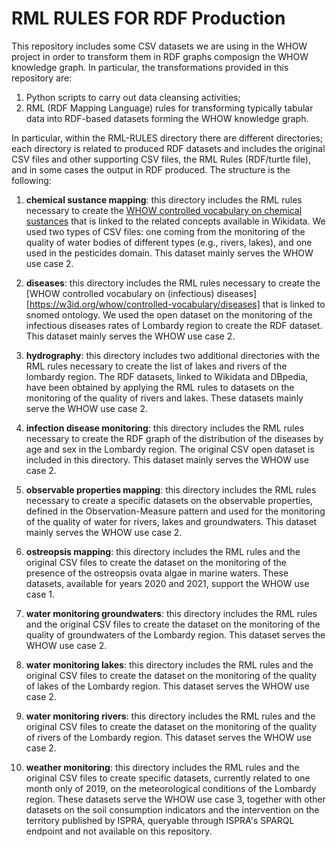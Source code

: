 # RML RULES FOR RDF Production

This repository includes some CSV datasets we are using in the WHOW project in order to transform them in RDF graphs composign the WHOW knowledge graph.
In particular, the transformations provided in this repository are:

1) Python scripts to carry out data cleansing activities;
2) RML (RDF Mapping Language) rules for transforming typically tabular data into RDF-based datasets forming the WHOW knowledge graph.

In particular, within the RML-RULES directory there are different directories; each directory is related to produced RDF datasets and includes the original CSV files and other supporting CSV files, the RML Rules (RDF/turtle file), and in some cases the output in RDF produced. The structure is the following:

1) **chemical sustance mapping**: this directory includes the RML rules necessary to create the [WHOW controlled vocabulary on chemical sustances](https://w3id.org/whow/controlled-vocabulary/chemical-substances) that is linked to the related concepts available in Wikidata. We used two types of CSV files: one coming from the monitoring of the quality of water bodies of different types (e.g., rivers, lakes), and one used in the pesticides domain. This dataset mainly serves the WHOW use case 2.

2) **diseases**: this directory includes the RML rules necessary to create the [WHOW controlled vocabulary on (infectious) diseases][https://w3id.org/whow/controlled-vocabulary/diseases] that is linked to snomed ontology. We used the open dataset on the monitoring of the infectious diseases rates of Lombardy region to create the RDF dataset. This dataset mainly serves the WHOW use case 2.

3) **hydrography**: this directory includes two additional directories with the RML rules necessary to create the list of lakes and rivers of the lombardy region. The RDF datasets, linked to Wikidata and DBpedia, have been obtained by applying the RML rules to datasets on the monitoring of the quality of rivers and lakes. These datasets mainly serve the WHOW use case 2.

4) **infection disease monitoring**: this directory includes the RML rules necessary to create the RDF graph of the distribution of the diseases by age and sex in the Lombardy region. The original CSV open dataset is included in this directory. This dataset mainly serves the WHOW use case 2.

5) **observable properties mapping**: this directory includes the RML rules necessary to create a specific datasets on the observable properties, defined in the Observation-Measure pattern and used for the monitoring of the quality of water for rivers, lakes and groundwaters. This dataset mainly serves the WHOW use case 2.

6) **ostreopsis mapping**: this directory includes the RML rules and the original CSV files to create the dataset on the monitoring of the presence of the ostreopsis ovata algae in marine waters. These datasets, available for years 2020 and 2021, support the WHOW use case 1.

7) **water monitoring groundwaters**: this directory includes the RML rules and the original CSV files to create the dataset on the monitoring of the quality of groundwaters of the Lombardy region. This dataset serves the WHOW use case 2.

8) **water monitoring lakes**: this directory includes the RML rules and the original CSV files to create the dataset on the monitoring of the quality of lakes of the Lombardy region. This dataset serves the WHOW use case 2.

9) **water monitoring rivers**: this directory includes the RML rules and the original CSV files to create the dataset on the monitoring of the quality of rivers of the Lombardy region. This dataset serves the WHOW use case 2.

10) **weather monitoring**: this directory includes the RML rules and the original CSV files to create specific datasets, currently related to one month only of 2019, on the meteorological conditions of the Lombardy region. These datasets serve the WHOW use case 3, together with other datasets on the soil consumption indicators and the intervention on the territory published by ISPRA, queryable through ISPRA's SPARQL endpoint and not available on this repository.
